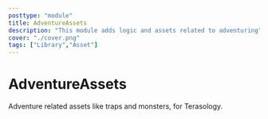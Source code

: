```yaml
---
posttype: "module" 
title: AdventureAssets
description: "This module adds logic and assets related to adventuring"
cover: "./cover.png"
tags: ["Library","Asset"]
---
```

# AdventureAssets
Adventure related assets like traps and monsters, for Terasology.
